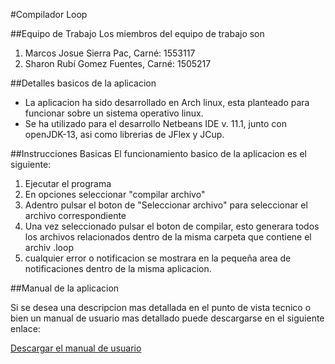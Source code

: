 #Compilador Loop

##Equipo de Trabajo
Los miembros del equipo de trabajo son

1. Marcos Josue Sierra Pac, Carné: 1553117
2. Sharon Rubí Gomez Fuentes, Carné: 1505217

##Detalles basicos de la aplicacion
* La aplicacion ha sido desarrollado en Arch linux, esta planteado para funcionar sobre un sistema operativo linux. 
* Se ha utilizado para el desarrollo Netbeans IDE v. 11.1, junto con openJDK-13, asi como librerias de JFlex y JCup.

##Instrucciones Basicas 
El funcionamiento basico de la aplicacion es el siguiente:

1. Ejecutar el programa
2. En opciones seleccionar "compilar archivo"
3. Adentro pulsar el boton de "Seleccionar archivo" para seleccionar el archivo correspondiente
4. Una vez seleccionado pulsar el boton de compilar, esto generara todos los archivos relacionados dentro de la misma carpeta que contiene el archiv .loop
5. cualquier error o notificacion se mostrara en la pequeña area de notificaciones dentro de la misma aplicacion.

##Manual de la aplicacion

Si se desea una descripcion mas detallada en el punto de vista tecnico o bien un manual de usuario mas detallado puede descargarse en el siguiente enlace:

[Descargar el manual de usuario](https://github.com/msunder/compiladorLoop/blob/develop/Manual/Manual.pdf)